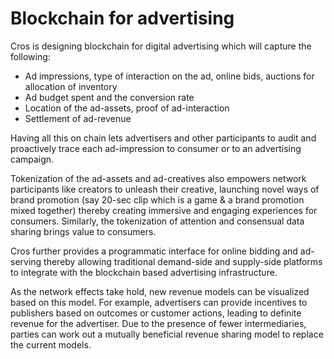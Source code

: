 # Blockchain for advertising

Cros is designing blockchain for digital advertising which will capture the following:

* Ad impressions, type of interaction on the ad, online bids, auctions for allocation of inventory
* Ad budget spent and the conversion rate
* Location of the ad-assets, proof of ad-interaction&#x20;
* Settlement of ad-revenue&#x20;

Having all this on chain lets advertisers and other participants to audit and proactively trace each ad-impression to consumer or to an advertising campaign.&#x20;

Tokenization of the ad-assets and ad-creatives also empowers network participants like creators to unleash their creative, launching novel ways of brand promotion (say 20-sec clip which is a game & a brand promotion mixed together) thereby creating immersive and engaging experiences for consumers. Similarly, the tokenization of attention and consensual data sharing brings value to consumers.&#x20;

Cros further provides a programmatic interface for online bidding and ad-serving thereby allowing traditional demand-side and supply-side platforms to integrate with the blockchain based advertising infrastructure.&#x20;

As the network effects take hold, new revenue models can be visualized based on this model. For example, advertisers can provide incentives to publishers based on outcomes or customer actions, leading to definite revenue for the advertiser. Due to the presence of fewer intermediaries, parties can work out a mutually beneficial revenue sharing model to replace the current models.
